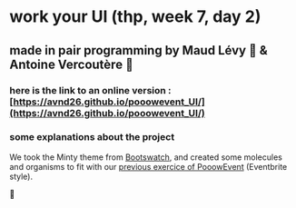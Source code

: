# work your UI (thp, week 7, day 2)

## made in pair programming by Maud Lévy :fried_shrimp: & Antoine Vercoutère :poultry_leg:

### here is the link to an online version : [https://avnd26.github.io/pooowevent_UI/](https://avnd26.github.io/pooowevent_UI/)

### some explanations about the project

We took the Minty theme from [Bootswatch](https://bootswatch.com), and created some molecules and organisms to fit with our [previous exercice of PooowEvent](http://poow-event.herokuapp.com/) (Eventbrite style).

:kiss: